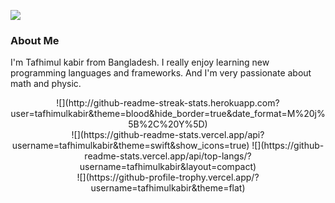 ![](https://i.postimg.cc/76pnKkcK/1-9m-WDd-L-ji01b-Gbj-Enut-Ew.gif)

### About Me

I'm Tafhimul kabir from Bangladesh. I really enjoy learning new programming languages and frameworks. And I'm very passionate about math and physic.

<div align="center">![](http://github-readme-streak-stats.herokuapp.com?user=tafhimulkabir&theme=blood&hide_border=true&date_format=M%20j%5B%2C%20Y%5D)</div>

<div align="center">![](https://github-readme-stats.vercel.app/api?username=tafhimulkabir&theme=swift&show_icons=true) ![](https://github-readme-stats.vercel.app/api/top-langs/?username=tafhimulkabir&layout=compact)</div>

<div align="center">![](https://github-profile-trophy.vercel.app/?username=tafhimulkabir&theme=flat)</div>
